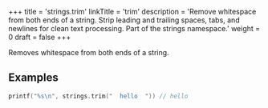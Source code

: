 +++
title = 'strings.trim'
linkTitle = 'trim'
description = 'Remove whitespace from both ends of a string. Strip leading and trailing spaces, tabs, and newlines for clean text processing. Part of the strings namespace.'
weight = 0
draft = false
+++

Removes whitespace from both ends of a string.

## Examples

```go
printf("%s\n", strings.trim("  hello  ")) // hello
```

